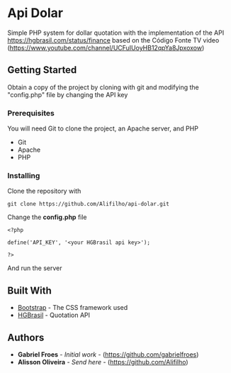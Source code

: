 # Api Dolar

Simple PHP system for dollar quotation with the implementation of the API https://hgbrasil.com/status/finance
based on the Código Fonte TV video (https://www.youtube.com/channel/UCFuIUoyHB12qpYa8Jpxoxow)

## Getting Started

Obtain a copy of the project by cloning with git and modifying the "config.php" file by changing the API key

### Prerequisites

You will need Git to clone the project, an Apache server, and PHP

- Git
- Apache
- PHP

### Installing

Clone the repository with

```
git clone https://github.com/Alifilho/api-dolar.git
```

Change the **config.php** file

```
<?php

define('API_KEY', '<your HGBrasil api key>');

?>
```

And run the server

## Built With

* [Bootstrap](https://getbootstrap.com/docs/4.4/getting-started/introduction/) - The CSS framework used
* [HGBrasil](https://hgbrasil.com/status/finance) - Quotation API 

## Authors

* **Gabriel Froes** - *Initial work* - (https://github.com/gabrielfroes)
* **Alisson Oliveira** - *Send here* - (https://github.com/Alifilho)

